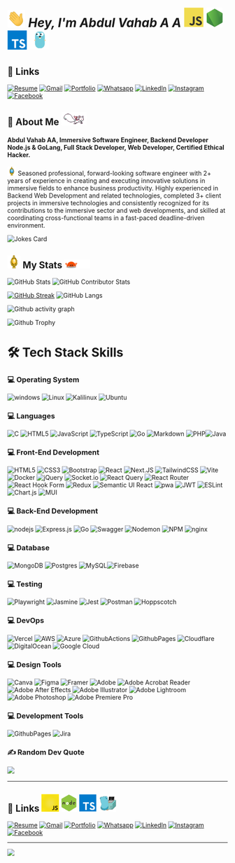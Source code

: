 
# <img src="animated/hands.gif" height="40" /> ***Hey, I'm Abdul Vahab A A*** <img src="svgs/logo-javascript.svg" style="height: 45px;" /> <img src="svgs/logo-nodejs.svg" style="height: 45px;" /> <img src="svgs/logo-typescript.svg" style="height: 45px;" /> <img src="svgs/logo-golang.svg" style="height: 45px;" />


## 🔗 Links

[![Resume](https://img.shields.io/badge/Resume-%239146FF.svg?logo=read-the-docs&logoColor=white)](https://drive.google.com/file/d/1vQbcbp4rwGHrf3Mzbi3eCc7mTu4VjDbv/view?usp=sharing) [![Gmail](https://img.shields.io/badge/Gmail-%23FF4500.svg?logo=Gmail&logoColor=white)](mailto:abdulvahabaa916@gmail.com) [![Portfolio](https://img.shields.io/badge/-Portfolio-FE7A16?logo=Google-chrome&logoColor=white)](https://linktr.ee/abdulvahabaa) [![Whatsapp](https://img.shields.io/badge/-WhatsApp-green?logo=WhatsApp&logoColor=white)](https://wa.me/+9747733770) [![LinkedIn](https://img.shields.io/badge/LinkedIn-%230077B5.svg?logo=linkedin&logoColor=white)](https://www.linkedin.com/in/abdulvahabaa)  [![Instagram](https://img.shields.io/badge/Instagram-%23E4405F.svg?logo=Instagram&logoColor=white)](https://www.instagram.com/abubakthiyarvlogs) [![Facebook](https://img.shields.io/badge/Facebook-%231877F2.svg?logo=Facebook&logoColor=white)](https://facebook.com/abubakthiyar) 

<!-- 
[![Medium](https://img.shields.io/badge/Medium-12100E?logo=medium&logoColor=white)](https://medium.com/@abubakthiyar) [![YouTube](https://img.shields.io/badge/YouTube-%23FF0000.svg?logo=YouTube&logoColor=white)](https://www.youtube.com/channel/UCnGZRc2eohC0mySkxA5uLdQ)

[![LeetCode](https://img.shields.io/badge/LeetCode-FE7A16.svg?logo=leetcode&logoColor=white)](https://leetcode.com/u/abdulvahabaa/) [![GeeksforGeeks](https://img.shields.io/badge/GeeksforGeeks-greeen.svg?logo=GeeksforGeeks&logoColor=white)](https://www.geeksforgeeks.org/user/abdulvahabaa/) [![Discord](https://img.shields.io/badge/Discord-%237289DA.svg?logo=discord&logoColor=white)](https://discord.gg/993565385150435532) -->

## 🚀 About Me <img src="animated/rabbit.gif" height="30" /> 

#### **Abdul Vahab AA**, Immersive Software Engineer, Backend Developer Node.js & GoLang, Full Stack Developer, Web Developer, Certified Ethical Hacker.

<img src="animated/light_1.gif" height="20px" /> Seasoned professional, forward-looking software engineer with 2+ years of experience in creating and executing innovative solutions in immersive fields to enhance business productivity. Highly experienced in Backend Web Development and related technologies, completed 3+ client projects in immersive technologies and consistently recognized for its contributions to the immersive sector and web developments, and skilled at coordinating cross-functional teams in a fast-paced deadline-driven environment.

![Jokes Card](https://readme-jokes.vercel.app/api)

## <img src="animated/light_5.gif" height="30px" /> My Stats <img src="animated/loading.gif" height="20px" />

![GitHub Stats](https://github-readme-stats.vercel.app/api?username=abdulvahabaa&show_icons=true&theme=radical)
![GitHub Contributor Stats](https://github-contributor-stats.vercel.app/api?username=abdulvahabaa&limit=5&theme=dark&combine_all_yearly_contributions=true)

[![GitHub Streak](https://github-readme-streak-stats.herokuapp.com?user=abdulvahabaa&theme=blueberry&date_format=M%20j%5B%2C%20Y%5D)](https://git.io/streak-stats)
![GitHub Langs](https://github-readme-stats.vercel.app/api/top-langs/?username=abdulvahabaa&layout=compact&theme=blue-green)

![Github activity graph](https://github-readme-activity-graph.vercel.app/graph?username=abdulvahabaa&theme=github-compact)

![Github Trophy](https://github-profile-trophy.vercel.app/?username=abdulvahabaa&theme=discord)


# 🛠️ Tech Stack Skills

### 💻 Operating System

![windows](https://img.shields.io/badge/windows-%230769AD.svg?style=for-the-badge&logo=windows&logoColor=white) ![Linux](https://img.shields.io/badge/Linux-%2307405e.svg?style=for-the-badge&logo=Linux&logoColor=white) ![Kalilinux](https://img.shields.io/badge/Kali_linux-%23404d59.svg?style=for-the-badge&logo=Kalilinux&logoColor=white) ![Ubuntu](https://img.shields.io/badge/ubuntu-%23E34F26.svg?style=for-the-badge&logo=ubuntu&logoColor=white)

### 💻 Languages

![C](https://img.shields.io/badge/c-%2300599C.svg?style=for-the-badge&logo=c&logoColor=white) ![HTML5](https://img.shields.io/badge/html5-%23E34F26.svg?style=for-the-badge&logo=html5&logoColor=white) ![JavaScript](https://img.shields.io/badge/javascript-%23323330.svg?style=for-the-badge&logo=javascript&logoColor=%23F7DF1E) ![TypeScript](https://img.shields.io/badge/typescript-%23007ACC.svg?style=for-the-badge&logo=typescript&logoColor=white) ![Go](https://img.shields.io/badge/go-%2300ADD8.svg?style=for-the-badge&logo=go&logoColor=white) ![Markdown](https://img.shields.io/badge/markdown-%23000000.svg?style=for-the-badge&logo=markdown&logoColor=white) ![PHP](https://img.shields.io/badge/php-%23777BB4.svg?style=for-the-badge&logo=php&logoColor=white)![Java](https://img.shields.io/badge/java-%23ED8B00.svg?style=for-the-badge&logo=openjdk&logoColor=white)

### 💻 Front-End Development

![HTML5](https://img.shields.io/badge/html5-%23E34F26.svg?style=for-the-badge&logo=html5&logoColor=white) ![CSS3](https://img.shields.io/badge/css3-%231572B6.svg?style=for-the-badge&logo=css3&logoColor=white) ![Bootstrap](https://img.shields.io/badge/bootstrap-%238511FA.svg?style=for-the-badge&logo=bootstrap&logoColor=white) ![React](https://img.shields.io/badge/react-%2320232a.svg?style=for-the-badge&logo=react&logoColor=%2361DAFB) ![Next.JS](https://img.shields.io/badge/NextJS-%23DD0031.svg?style=for-the-badge&logo=Next.JS&logoColor=white) ![TailwindCSS](https://img.shields.io/badge/tailwindcss-%2338B2AC.svg?style=for-the-badge&logo=tailwind-css&logoColor=white) ![Vite](https://img.shields.io/badge/vite-%23646CFF.svg?style=for-the-badge&logo=vite&logoColor=white) ![Docker](https://img.shields.io/badge/docker-%230db7ed.svg?style=for-the-badge&logo=docker&logoColor=white) ![jQuery](https://img.shields.io/badge/jquery-%230769AD.svg?style=for-the-badge&logo=jquery&logoColor=white) ![Socket.io](https://img.shields.io/badge/Socket.io-black?style=for-the-badge&logo=socket.io&badgeColor=010101) ![React Query](https://img.shields.io/badge/-React%20Query-FF4154?style=for-the-badge&logo=react%20query&logoColor=white) ![React Router](https://img.shields.io/badge/React_Router-CA4245?style=for-the-badge&logo=react-router&logoColor=white) ![React Hook Form](https://img.shields.io/badge/React%20Hook%20Form-%23EC5990.svg?style=for-the-badge&logo=reacthookform&logoColor=white) ![Redux](https://img.shields.io/badge/redux-%23593d88.svg?style=for-the-badge&logo=redux&logoColor=white) ![Semantic UI React](https://img.shields.io/badge/Semantic%20UI%20React-%2335BDB2.svg?style=for-the-badge&logo=SemanticUIReact&logoColor=white) ![pwa](https://img.shields.io/badge/Progressive_Web_App-4285F4?style=for-the-badge&logo=googlechrome&logoColor=white) ![JWT](https://img.shields.io/badge/JWT-black?style=for-the-badge&logo=JSON%20web%20tokens) ![ESLint](https://img.shields.io/badge/ESLint-4B3263?style=for-the-badge&logo=eslint&logoColor=white) ![Chart.js](https://img.shields.io/badge/chart.js-F5788D.svg?style=for-the-badge&logo=chart.js&logoColor=white) ![MUI](https://img.shields.io/badge/MUI-%230081CB.svg?style=for-the-badge&logo=mui&logoColor=white)


### 💻 Back-End Development

![nodejs](https://img.shields.io/badge/Node.js-43853D?style=for-the-badge&logo=node.js&logoColor=white) ![Express.js](https://img.shields.io/badge/express.js-%23404d59.svg?style=for-the-badge&logo=express&logoColor=%2361DAFB)  ![Go](https://img.shields.io/badge/go-%2300ADD8.svg?style=for-the-badge&logo=go&logoColor=white) ![Swagger](https://img.shields.io/badge/-Swagger-%23Clojure?style=for-the-badge&logo=swagger&logoColor=white) ![Nodemon](https://img.shields.io/badge/NODEMON-%23323330.svg?style=for-the-badge&logo=nodemon&logoColor=%BBDEAD) ![NPM](https://img.shields.io/badge/NPM-%23CB3837.svg?style=for-the-badge&logo=npm&logoColor=white) ![nginx](https://img.shields.io/badge/Nginx-009900?style=for-the-badge&logo=nginx&logoColor=white)


### 💻 Database

![MongoDB](https://img.shields.io/badge/MongoDB-%234ea94b.svg?style=for-the-badge&logo=mongodb&logoColor=white) ![Postgres](https://img.shields.io/badge/postgres-%23316192.svg?style=for-the-badge&logo=postgresql&logoColor=white) ![MySQL](https://img.shields.io/badge/mysql-%2300000f.svg?style=for-the-badge&logo=mysql&logoColor=white)![Firebase](https://img.shields.io/badge/firebase-%23039BE5.svg?style=for-the-badge&logo=firebase)


### 💻 Testing

![Playwright](https://img.shields.io/badge/Playwright-43853D?style=for-the-badge&logo=Playwright&logoColor=white) ![Jasmine](https://img.shields.io/badge/jasmine-%238A4182.svg?style=for-the-badge&logo=jasmine&logoColor=white) ![Jest](https://img.shields.io/badge/-jest-%23C21325?style=for-the-badge&logo=jest&logoColor=white) ![Postman](https://img.shields.io/badge/Postman-FF6C37?style=for-the-badge&logo=postman&logoColor=white) ![Hoppscotch](https://img.shields.io/badge/Hoppscotch-%234ea94b.svg?style=for-the-badge&logo=Hoppscotch&logoColor=white)

### 💻 DevOps

![Vercel](https://img.shields.io/badge/vercel-%23000000.svg?style=for-the-badge&logo=vercel&logoColor=white) ![AWS](https://img.shields.io/badge/AWS-%23FF9900.svg?style=for-the-badge&logo=amazon-aws&logoColor=white)  ![Azure](https://img.shields.io/badge/azure-%230072C6.svg?style=for-the-badge&logo=microsoftazure&logoColor=white) ![GithubActions](https://img.shields.io/badge/github%20actions-121013?style=for-the-badge&logo=github&logoColor=white) ![GithubPages](https://img.shields.io/badge/github%20pages-121013?style=for-the-badge&logo=github&logoColor=white) ![Cloudflare](https://img.shields.io/badge/Cloudflare-F38020?style=for-the-badge&logo=Cloudflare&logoColor=white) ![DigitalOcean](https://img.shields.io/badge/DigitalOcean-%230167ff.svg?style=for-the-badge&logo=digitalOcean&logoColor=white) ![Google Cloud](https://img.shields.io/badge/GoogleCloud-%234285F4.svg?style=for-the-badge&logo=google-cloud&logoColor=white)

<!-- ![Kubernetes](https://img.shields.io/badge/kubernetes-%23326ce5.svg?style=for-the-badge&logo=kubernetes&logoColor=white)  ![Azure](https://img.shields.io/badge/azure-%230072C6.svg?style=for-the-badge&logo=microsoftazure&logoColor=white) -->

### 💻 Design Tools

![Canva](https://img.shields.io/badge/Canva-%2300C4CC.svg?style=for-the-badge&logo=Canva&logoColor=white) ![Figma](https://img.shields.io/badge/figma-%23F24E1E.svg?style=for-the-badge&logo=figma&logoColor=white) ![Framer](https://img.shields.io/badge/Framer-black?style=for-the-badge&logo=framer&logoColor=blue) ![Adobe](https://img.shields.io/badge/adobe-%23FF0000.svg?style=for-the-badge&logo=adobe&logoColor=white) ![Adobe Acrobat Reader](https://img.shields.io/badge/Adobe%20Acrobat%20Reader-EC1C24.svg?style=for-the-badge&logo=Adobe%20Acrobat%20Reader&logoColor=white) ![Adobe After Effects](https://img.shields.io/badge/Adobe%20After%20Effects-9999FF.svg?style=for-the-badge&logo=Adobe%20After%20Effects&logoColor=white) ![Adobe Illustrator](https://img.shields.io/badge/adobe%20illustrator-%23FF9A00.svg?style=for-the-badge&logo=adobe%20illustrator&logoColor=white) ![Adobe Lightroom](https://img.shields.io/badge/Adobe%20Lightroom-31A8FF.svg?style=for-the-badge&logo=Adobe%20Lightroom&logoColor=white) ![Adobe Photoshop](https://img.shields.io/badge/adobe%20photoshop-%2331A8FF.svg?style=for-the-badge&logo=adobe%20photoshop&logoColor=white) ![Adobe Premiere Pro](https://img.shields.io/badge/Adobe%20Premiere%20Pro-9999FF.svg?style=for-the-badge&logo=Adobe%20Premiere%20Pro&logoColor=white)

### 💻 Development Tools

![GithubPages](https://img.shields.io/badge/github%20Projects-121013?style=for-the-badge&logo=github&logoColor=white) ![Jira](https://img.shields.io/badge/jira-%230A0FFF.svg?style=for-the-badge&logo=jira&logoColor=white)

### ✍️ Random Dev Quote

![](https://quotes-github-readme.vercel.app/api?type=vetical&theme=radical)

---

## 🔗 Links <img src="animated/javascript.gif" height="40" /> <img src="animated/node.gif" height="40" /> <img src="svgs/logo-typescript.svg" height="40" /> <img src="animated/go.gif" height="40" /> 

[![Resume](https://img.shields.io/badge/Resume-%239146FF.svg?style=for-the-badge&logo=read-the-docs&logoColor=white)](https://drive.google.com/file/d/1vQbcbp4rwGHrf3Mzbi3eCc7mTu4VjDbv/view?usp=sharing) [![Gmail](https://img.shields.io/badge/Gmail-%23FF4500.svg?style=for-the-badge&logo=Gmail&logoColor=white)](mailto:abdulvahabaa916@gmail.com) [![Portfolio](https://img.shields.io/badge/-Portfolio-FE7A16?style=for-the-badge&logo=Google-chrome&logoColor=white)](https://linktr.ee/abdulvahabaa) [![Whatsapp](https://img.shields.io/badge/-WhatsApp-green?style=for-the-badge&logo=WhatsApp&logoColor=white)](https://wa.me/+9747733770) [![LinkedIn](https://img.shields.io/badge/LinkedIn-%230077B5.svg?style=for-the-badge&logo=linkedin&logoColor=white)](https://www.linkedin.com/in/abdulvahabaa)  [![Instagram](https://img.shields.io/badge/Instagram-%23E4405F.svg?style=for-the-badge&logo=Instagram&logoColor=white)](https://www.instagram.com/abubakthiyarvlogs) [![Facebook](https://img.shields.io/badge/Facebook-%231877F2.svg?style=for-the-badge&logo=Facebook&logoColor=white)](https://facebook.com/abubakthiyar) 
<!-- [![YouTube](https://img.shields.io/badge/YouTube-%23FF0000.svg?style=for-the-badge&logo=YouTube&logoColor=white)](https://www.youtube.com/channel/UCnGZRc2eohC0mySkxA5uLdQ)  -->

---

[![](https://visitcount.itsvg.in/api?id=abdulvahabaa&icon=5&color=0)](https://visitcount.itsvg.in)

